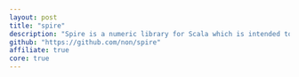 ```yaml
---
layout: post
title: "spire"
description: "Spire is a numeric library for Scala which is intended to be generic, fast, and precise. Using features such as specialization, macros, type classes, and implicits, Spire works hard to defy conventional wisdom around performance and precision trade-offs."
github: "https://github.com/non/spire"
affiliate: true
core: true
---
```

